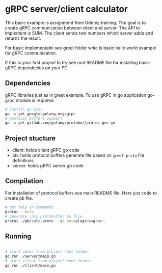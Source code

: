 # gRPC server/client calculator

This basic example is assignment from Udemy training. The goal is to create gRPC communication between client and server. The API to implement is SUM. The client sends two numbers which server adds and returns the result.

For basic implementatin see greet folder whic is basic hello world example for gRPC communication.

If this is your first project to try see root README file for installing basic gRPC dependecies on your PC.

## Dependencies

gRPC libraries just as in greet example. To use gRPC in go application go-grpc module is required.

```bash
# install go-grpc
go -u get google.golang.org/grpc
# protocol buffers support
go -u get github.com/golang/protobuf/protoc-gen-go

```

## Project stucture

- client: holds client gRPC go code
- pb: holds protocol buffers generate file based on `greet.proto` file definitions.
- server: holds gRPC server go code

## Compilation

For installation of protocol buffers see main README file. Here just code to create pb file.

```bash
# get help on commands
protoc --help
# generate calc protobuffer go file
protoc ./pb/calc.proto --go_out=plugins=grpc:.
```

## Running

```bash

# start sever from project root folder
go run ./server/main.go
# start client from project root folder
go run ./client/main.go

```
